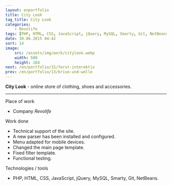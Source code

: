 ```yaml
---
layout: enportfolio
title: City Look
tag_title: City Look
categories:
    - Revolife
tags: [PHP, HTML, CSS, JavaScript, jQuery, MySQL, Smarty, Git, NetBeans]
date: 30.06.2015 04:42
sort: 14
image: 
    src: /assets/img/work/citylook.webp 
    width: 500
    height: 284
next: /en/portfolio/15/ferst-interektiv
prev: /en/portfolio/13/brise-und-welle
---
```


**City Look** - online store of clothing, shoes and accessories.

---

Place of work

* Company _Revolife_

Work done

* Technical support of the site.
* A new parser has been installed and configured.
* Menu adapted for mobile devices.
* Changed the main page template.
* Fixed filter template.
* Functional testing.

Technologies / tools

* PHP, HTML, CSS, JavaScript, jQuery, MySQL, Smarty, Git, NetBeans.

